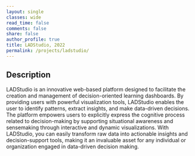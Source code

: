 ```yaml
---
layout: single
classes: wide
read_time: false
comments: false
share: false
author_profile: true
title: LADStudio, 2022
permalink: /projects/ladstudio/
---
```


## Description

LADStudio is an innovative web-based platform designed to facilitate the creation and management of decision-oriented learning dashboards. By providing users with powerful visualization tools, LADStudio enables the user to identify patterns, extract insights, and make data-driven decisions. The platform empowers users to explicitly express the cognitive process related to decision-making by supporting situational awareness and sensemaking through interactive and dynamic visualizations. With LADStudio, you can easily transform raw data into actionable insights and decision-support tools, making it an invaluable asset for any individual or organization engaged in data-driven decision making.